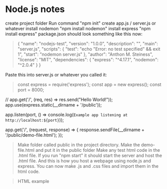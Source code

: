 # Node.js notes

create project folder
Run command "npm init"
create app.js / server.js or whatever
install nodemon "npm install nodemon"
install express "npm install express"
package.json should look something like this now:
>{
>  "name": "nodejs-test",
>  "version": "1.0.0",
>  "description": "",
>  "main": "server.js",
>  "scripts": {
>    "test": "echo \"Error: no test specified\" && exit 1",
>    "start": "nodemon server.js"
>  },
>  "author": "Anthon M. Steiness",
>  "license": "MIT",
>  "dependencies": {
>    "express": "^4.17.1",
>    "nodemon": "^2.0.4"
>  }
>}
 
Paste this into server.js or whatever you called it:
>const express = require('express');
>const app = new express();
>const port = 8000;
 
// app.get('/', (req, res) => res.send("Hello World!"));
app.use(express.static(__dirname + '/public'));
 
app.listen(port, () => console.log(`Example app listening at http://localhost:${port}`));
 
app.get('/', (request, response) => {
  response.sendFile(__dirname + '/public/demo-file.html');
});
 
> Make folder called public in the project directory.
> Make the demo-file.html and put it in the public folder
> Make any test html code in the .html file.
> If you run "npm start" it should start the server and host the .html file. And this is how you host a webpage using node.js and express.
> You can now make .js and .css files and import them in the html code.
 
> HTML example
<!DOCTYPE html>
<html>
<head>
    <link rel="stylesheet" type="text/css" href="/styling.css">
    <script type="text/javascript" src="/script.js"></script>
</head>
    <body
